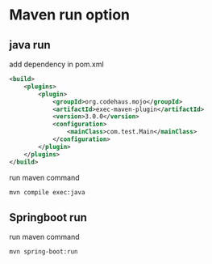 # Maven run option

## java run

add dependency in pom.xml

```xml
<build>
    <plugins>
	    <plugin>
            <groupId>org.codehaus.mojo</groupId>
            <artifactId>exec-maven-plugin</artifactId>
            <version>3.0.0</version>
            <configuration>
                <mainClass>com.test.Main</mainClass>
            </configuration>
        </plugin>
    </plugins>
</build>
```



run maven command

```bash
mvn compile exec:java
```



## Springboot run

run maven command

```bash
mvn spring-boot:run
```

